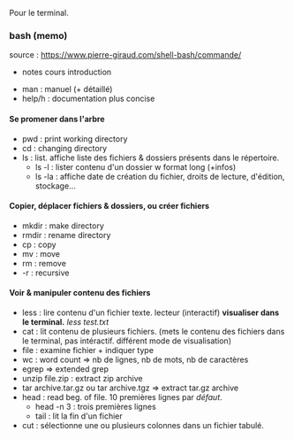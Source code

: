 Pour le terminal.

### bash (memo)
source : https://www.pierre-giraud.com/shell-bash/commande/
+ notes cours introduction
- man : manuel (+ détaillé)
- help/h : documentation plus concise

#### Se promener dans l'arbre
- pwd : print working directory
- cd : changing directory
-  ls : list. affiche liste des fichiers & dossiers présents dans le répertoire.
	- ls -l : lister contenu d'un dossier w format long  (+infos)
	- ls -la : affiche date de création du fichier, droits de lecture, d'édition, stockage...

#### Copier, déplacer fichiers & dossiers, ou créer fichiers
- mkdir : make directory
- rmdir : rename directory
- cp : copy
- mv : move
- rm : remove 
- -r : recursive

#### Voir & manipuler contenu des fichiers
- less : lire contenu d'un fichier texte. lecteur (interactif) **visualiser dans le terminal.**
	*less test.txt*
-  cat : lit contenu de plusieurs fichiers. (mets le contenu des fichiers dans le terminal, pas intéractif. différent mode de visualisation)
- file : examine fichier + indiquer type
- wc : word count => nb de lignes, nb de mots, nb de caractères
- egrep => extended grep
- unzip file.zip : extract zip archive
- tar archive.tar.gz ou tar archive.tgz => extract tar.gz archive
- head : read beg. of file. 10 premières lignes par *défaut*.
	- head -n 3 : trois premières lignes
	- tail : lit la fin d'un fichier
- cut : sélectionne une ou plusieurs colonnes dans un fichier tabulé.

